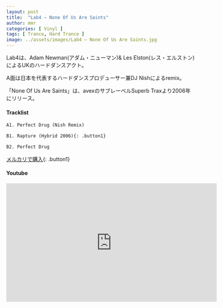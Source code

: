 ```yaml
---
layout: post
title:  "Lab4 – None Of Us Are Saints"
author: mmr
categories: [ Vinyl ]
tags: [ Trance, Hard Trance ]
image: ../assets/images/Lab4 – None Of Us Are Saints.jpg
---
```


Lab4は、Adam Newman(アダム・ニューマン)& Les Elston(レス・エルストン)によるUKのハードダンスアクト。

A面は日本を代表するハードダンスプロデューサー兼DJ Nishによるremix。

「None Of Us Are Saints」は、avexのサブレーベルSuperb Traxより2006年にリリース。

#### Tracklist
```md
A1. Perfect Drug (Nish Remix)

B1. Rapture (Hybrid 2006){: .button1}

B2. Perfect Drug
```

[メルカリで購入](https://jp.mercari.com/item/m75375827004?afid=6142608987){: .button1}

#### Youtube
<iframe width="560" height="315" src="https://www.youtube.com/embed/3BdOyoCt9TE?si=n1bPSSIrM8-SK4xo" title="YouTube video player" frameborder="0" allow="accelerometer; autoplay; clipboard-write; encrypted-media; gyroscope; picture-in-picture; web-share" referrerpolicy="strict-origin-when-cross-origin" allowfullscreen></iframe>